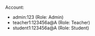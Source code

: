 Account:
  - admin:123 (Role: Admin)
  - teacher1:123456a@A (Role: Teacher)
  - student1:123456a@A (Role: Student)
